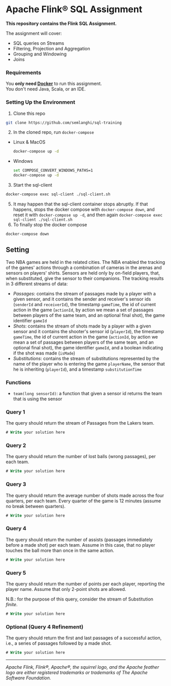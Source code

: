 # Apache Flink® SQL Assignment


**This repository contains the Flink SQL Assignment.**

The assignment will cover:

- SQL queries on Streams
- Filtering, Projection and Aggregation
- Grouping and Windowing 
- Joins

### Requirements

You **only need [Docker](https://www.docker.com/)** to run this assignment. </br>
You don't need Java, Scala, or an IDE.

### Setting Up the Environment 

1. Clone this repo 
  ```bash
  git clone https://github.com/semlanghi/sql-training
  ```
2. In the cloned repo, run `docker-compose`
- Linux & MacOS
  ```bash
  docker-compose up -d
  ```
- Windows
  ```bash
  set COMPOSE_CONVERT_WINDOWS_PATHS=1
  docker-compose up -d
  ```
3. Start the sql-client 
  ```bash
  docker-compose exec sql-client ./sql-client.sh
  ```
5. It may happen that the sql-client container stops abruptly. If that happens, stops the docker compose with `docker-compose down`, and reset it with `docker-compose up -d`, and then again `docker-compose exec sql-client ./sql-client.sh`
6. To finally stop the docker compose
  ```bash 
  docker-compose down
  ```
  
## Setting

Two NBA games are held in the related cities. The NBA enabled the tracking of the games' actions through a combination of cameras in the arenas and sensors on players' shirts. Sensors are held only by on-field players, that, when substituted, give the sensor to their companions. The tracking results in 3 different streams of data:

- _Passages_: contains the stream of passages made by a player with a given sensor, and it contains the sender and receiver's sensor ids (`senderId` and `receiverId`), the timestamp `gameTime`, the id of current action in the game (`actionId`, by action we mean a set of passages between players of the same team, and an optional final shot), the game identifier `gameId`
- _Shots_: contains the stream of shots made by a player with a given sensor and it contains the shooter's sensor id (`playerId`), the timestamp `gameTime`, the id of current action in the game (`actionId`, by action we mean a set of passages between players of the same team, and an optional final shot), the game identifier `gameId`, and a boolean indicating if the shot was made (`isMade`)
- _Substitutions_: contains the stream of substitutions represented by the name of the player who is entering the game `playerName`, the sensor that he is inheriting (`playerId`), and a timestamp `substitutionTime` 


### Functions

- `team(long sensorId)`: a function that given a sensor id returns the team that is using the sensor 

### Query 1

The query should return the stream of Passages from the Lakers team. 

```sql
# Write your solution here
```

### Query 2

The query should return the number of lost balls (wrong passages), per each team. 

```sql
# Write your solution here
```

### Query 3 

The query should return the average number of shots made across the four quarters, per each team. Every quarter of the game is 12 minutes (assume no break between quarters). 

```sql
# Write your solution here
```

### Query 4 

The query should return the number of assists (passages immediately before a made shot) per each team. Assume in this case, that no player touches the ball more than once in the same action. 

```sql
# Write your solution here
```

### Query 5

The query should return the number of points per each player, reporting the player name. Assume that only 2-point shots are allowed.

N.B.: for the purpose of this query, consider the stream of Substitution *finite*.

```sql
# Write your solution here
```

### Optional (Query 4 Refinement)

The query should return the first and last passages of a successful action, i.e., a series of passages followed by a made shot. 

```sql
# Write your solution here
```



----

*Apache Flink, Flink®, Apache®, the squirrel logo, and the Apache feather logo are either registered trademarks or trademarks of The Apache Software Foundation.*
